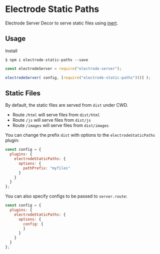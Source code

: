 # Electrode Static Paths

Electrode Server Decor to serve static files using [inert].

## Usage

Install

```
$ npm i electrode-static-paths --save
```


```js
const electrodeServer = require("electrode-server");

electrodeServer( config, [require("electrode-static-paths")()] );
```

## Static Files

By default, the static files are served from `dist` under CWD.

  * Route `/html` will serve files from `dist/html`
  * Route `/js` will serve files from `dist/js`
  * Route `/images` will serve files from `dist/images`
  
You can change the prefix `dist` with options to the `electrodeStaticPaths` plugin:

```js
const config = {
  plugins: {
    electrodeStaticPaths: {
      options: {
        pathPrefix: "myfiles"
      }
    }
  }
};
```

You can also specify configs to be passed to `server.route`:

```js
const config = {
  plugins: {
    electrodeStaticPaths: {
      options: {
        config: {
        }
      }
    }
  }
};
```

[inert]: https://github.com/hapijs/inert
